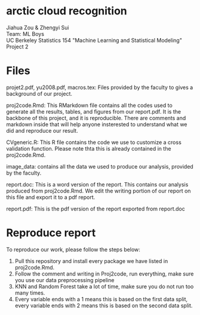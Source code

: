 # arctic cloud recognition
Jiahua Zou & Zhengyi Sui    
Team: ML Boys    
UC Berkeley Statistics 154 "Machine Learning and Statistical Modeling" Project 2

# Files   
      
projet2.pdf, yu2008.pdf, macros.tex: Files provided by the faculty to gives a background of our project.    
    
proj2code.Rmd: This RMarkdown file contains all the codes used to generate all the results, tables, and figures from our report.pdf. It is the backbone of this project, and it is reproducible. There are comments and markdown inside that will help anyone insterested to understand what we did and reproduce our result.       
    
CVgeneric.R: This R file contains the code we use to customize a cross validation function. Please note thta this is already contained in the proj2code.Rmd.
    
image_data: contains all the data we used to produce our analysis, provided by the faculty.       
    
report.doc: This is a word version of the report. This contains our analysis produced from proj2code.Rmd. We edit the writing portion of our report on this file and export it to a pdf report.    
    
report.pdf: This is the pdf version of the report exported from report.doc
           
# Reproduce report            
            
To reproduce our work, please follow the steps below:
            
1. Pull this repository and install every package we have listed in proj2code.Rmd.        
2. Follow the comment and writing in Proj2code, run everything, make sure you use our data preprocessing pipeline
3. KNN and Random Forest take a lot of time, make sure you do not run too many times.       
4. Every variable ends with a 1 means this is based on the first data split, every variable ends with 2 means this is based on the second data split.       
